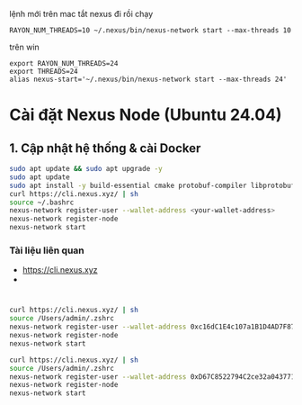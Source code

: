 lệnh mới trên mac tắt nexus đi rồi chạy 
```
RAYON_NUM_THREADS=10 ~/.nexus/bin/nexus-network start --max-threads 10
```
trên win
```
export RAYON_NUM_THREADS=24
export THREADS=24
alias nexus-start='~/.nexus/bin/nexus-network start --max-threads 24'
```

# Cài đặt Nexus Node (Ubuntu 24.04)

## 1. Cập nhật hệ thống & cài Docker

```bash
sudo apt update && sudo apt upgrade -y
sudo apt update
sudo apt install -y build-essential cmake protobuf-compiler libprotobuf-dev curl
curl https://cli.nexus.xyz/ | sh
source ~/.bashrc
nexus-network register-user --wallet-address <your-wallet-address>
nexus-network register-node
nexus-network start
```
### **Tài liệu liên quan**
- https://cli.nexus.xyz
- 

# 
```bash
curl https://cli.nexus.xyz/ | sh
source /Users/admin/.zshrc
nexus-network register-user --wallet-address 0xc16dC1E4c107a1B1D4AD7F87ED8fc5b1BA84F832
nexus-network register-node
nexus-network start
```

```bash
curl https://cli.nexus.xyz/ | sh
source /Users/admin/.zshrc
nexus-network register-user --wallet-address 0xD67C8522794C2ce32a043771f08CB9bd5b29151e
nexus-network register-node
nexus-network start
```
